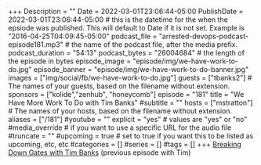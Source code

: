 +++
Description = ""
Date = 2022-03-01T23:06:44-05:00
PublishDate = 2022-03-01T23:06:44-05:00 # this is the datetime for the when the epsiode was published. This will default to Date if it is not set. Example is "2016-04-25T04:09:45-05:00"
podcast_file = "arrested-devops-podcast-episode181.mp3" # the name of the podcast file, after the media prefix.
podcast_duration = "54:13"
podcast_bytes = "26004684" # the length of the episode in bytes
episode_image = "episode/img/we-have-work-to-do.jpg"
episode_banner = "episode/img/we-have-work-to-do-banner.jpg"
images = ["img/social/fb/we-have-work-to-do.jpg"]
guests = ["tbanks2"] # The names of your guests, based on the filename without extension.
sponsors = ["kolide","zenhub", "honeycomb"]
episode = "181"
title = "We Have More Work To Do with Tim Banks"
#subtitle = ""
hosts = ["mstratton"] # The names of your hosts, based on the filename without extension.
aliases = ["/181"]
#youtube = ""
explicit = "yes" # values are "yes" or "no"
#media_override # if you want to use a specific URL for the audio file
#truncate = ""
#upcoming = true # set to true if you want this to be listed as upcoming, etc, etc
#categories = []
#series = []
#tags = []
+++
[Breaking Down Gates with Tim Banks](https://www.arresteddevops.com/breaking-down-gates/) (previous episode with Tim)